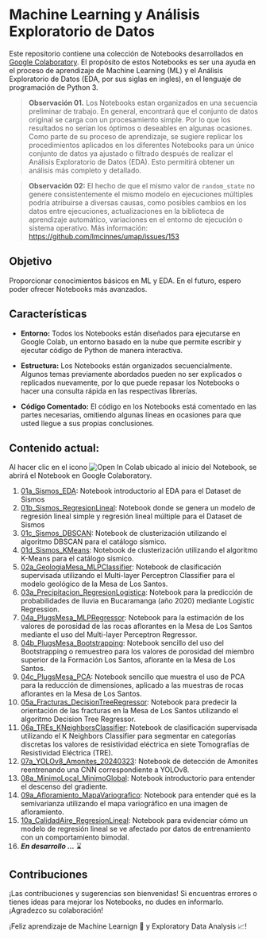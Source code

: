 #  Machine Learning y Análisis Exploratorio de Datos

Este repositorio contiene una colección de Notebooks desarrollados en [Google Colaboratory](https://colab.research.google.com). El propósito de estos Notebooks es ser una ayuda en el proceso de aprendizaje de Machine Learning (ML) y el Análisis Exploratorio de Datos (EDA, por sus siglas en ingles), en el lenguaje de programación de Python 3. 

>**Observación 01.** Los Notebooks estan organizados en una secuencia preliminar de trabajo. En general, encontrará que el conjunto de datos original se carga con un procesamiento simple. Por lo que los resultados no serían los óptimos o deseables en algunas ocasiones. Como parte de su proceso de aprendizaje, se sugiere replicar los procedimientos aplicados en los diferentes Notebooks para un único conjunto de datos ya ajustado o filtrado después de realizar el Análisis Exploratorio de Datos (EDA). Esto permitirá obtener un análisis más completo y detallado.

>**Observación 02:** El hecho de que el mismo valor de `random_state` no genere consistentemente el mismo modelo en ejecuciones múltiples podría atribuirse a diversas causas, como posibles cambios en los datos entre ejecuciones, actualizaciones en la biblioteca de aprendizaje automático, variaciones en el entorno de ejecución o sistema operativo. Más información: https://github.com/lmcinnes/umap/issues/153

## Objetivo

Proporcionar conocimientos básicos en ML y EDA. En el futuro, espero poder ofrecer Notebooks más avanzados.

## Características
- **Entorno:** Todos los Notebooks están diseñados para ejecutarse en Google Colab, un entorno basado en la nube que permite escribir y ejecutar código de Python de manera interactiva.

- **Estructura:** Los Notebooks están organizados secuencialmente. Algunos temas previamente abordados pueden no ser explicados o replicados nuevamente, por lo que puede repasar los Notebooks o hacer una consulta rápida en las respectivas librerías.

- **Código Comentado:** El código en los Notebooks está comentado en las partes necesarias, omitiendo algunas líneas en ocasiones para que usted llegue a sus propias conclusiones.


## Contenido actual:

Al hacer clic en el icono ![Open In Colab](https://colab.research.google.com/assets/colab-badge.svg) ubicado al inicio del Notebook, se abrirá el Notebook en Google Colaboratory.

1. [01a_Sismos_EDA](https://github.com/sergioGarcia91/ML_and_EDA/blob/161ec77e98c36a8c34eb48343e1cad2d82e683ed/01a_Sismos_EDA.ipynb): Notebook introductorio al EDA para el Dataset de Sismos
2. [01b_Sismos_RegresionLineal](https://github.com/sergioGarcia91/ML_and_EDA/blob/ef1458fdae610ac1961d61f5cd55f956ddfa2db1/01b_Sismos_RegresionLineal.ipynb): Notebook donde se genera un modelo de regresión lineal simple y regresión lineal múltiple para el Dataset de Sismos
3. [01c_Sismos_DBSCAN](https://github.com/sergioGarcia91/ML_and_EDA/blob/c0059ec22d87e4f2dbc2689eaeade5e7ebc520c9/01c_Sismos_DBSCAN.ipynb): Notebook de clusterización utilizando el algoritmo DBSCAN para el catálogo sísmico.
4. [01d_Sismos_KMeans](https://github.com/sergioGarcia91/ML_and_EDA/blob/c0059ec22d87e4f2dbc2689eaeade5e7ebc520c9/01d_Sismos_KMeans.ipynb): Notebook de clusterización utilizando el algoritmo K-Means para el catálogo sísmico.
5. [02a_GeologiaMesa_MLPClassifier](https://github.com/sergioGarcia91/ML_and_EDA/blob/39b1d5e8f4a7052caeadf86da1ab4fe5424d8279/02a_GeologiaMesa_MLPClassifier.ipynb): Notebook de clasificación supervisada utilizando el Multi-layer Perceptron Classifier para el modelo geológico de la Mesa de Los Santos.
6. [03a_Precipitacion_RegresionLogistica](https://github.com/sergioGarcia91/ML_and_EDA/blob/ce7698d0c39bacf6c74bd5b0291a963e552a3084/03a_Precipitacion_RegresionLogistica.ipynb): Notebook para la predicción de probabilidades de lluvia en Bucaramanga (año 2020) mediante Logistic Regression.
7. [04a_PlugsMesa_MLPRegressor](https://github.com/sergioGarcia91/ML_and_EDA/blob/ae548e4471d7f3bbf7bc6372bb3194108516b06d/04a_PlugsMesa_MLPRegressor.ipynb): Notebook para la estimación de los valores de porosidad de las rocas aflorantes en la Mesa de Los Santos mediante el uso del Multi-layer Perceptron Regressor.
8. [04b_PlugsMesa_Bootstrapping](https://github.com/sergioGarcia91/ML_and_EDA/blob/ef138d6f158cca57187d83a9fd540236928880c1/04b_PlugsMesa_Bootstrapping.ipynb): Notebook sencillo del uso del Bootstrapping o remuestreo para los valores de porosidad del miembro superior de la Formación Los Santos, aflorante en la Mesa de Los Santos.
9. [04c_PlugsMesa_PCA](https://github.com/sergioGarcia91/ML_and_EDA/blob/9f38c88c206de3a7afc71b68d44aee3f71d8c4cd/04c_PlugsMesa_PCA.ipynb): Notebook sencillo que muestra el uso de PCA para la reducción de dimensiones, aplicado a las muestras de rocas aflorantes en la Mesa de Los Santos.
10. [05a_Fracturas_DecisionTreeRegressor](https://github.com/sergioGarcia91/ML_and_EDA/blob/17122fbf6896a27db109916a4480ff7b3a83337c/05a_Fracturas_DecisionTreeRegressor.ipynb): Notebook para predecir la orientación de las fracturas en la Mesa de Los Santos utilizando el algoritmo Decision Tree Regressor.
11. [06a_TREs_KNeighborsClassifier](https://github.com/sergioGarcia91/ML_and_EDA/blob/7bc79c9fc8a45744e8fb4222e9e7d87f1d168f4d/06a_TREs_KNeighborsClassifier.ipynb): Notebook de clasificación supervisada utilizando el K Neighbors Classifier para segmentar en categorías discretas los valores de resistividad eléctrica en siete Tomografías de Resistividad Eléctrica (TRE).
12. [07a_YOLOv8_Amonites_20240323](https://github.com/sergioGarcia91/ML_and_EDA/blob/4081aacb63afe9fe88db9c1beeb047cb519f9813/07a_YOLOv8_Amonites_20240323.ipynb): Notebook de detección de Amonites reentrenando una CNN correspondiente a YOLOv8.
13. [08a_MinimoLocal_MinimoGlobal](https://github.com/sergioGarcia91/ML_and_EDA/blob/f9e4c22888d4fe3a0e7a2aaa58bc0ba2549ebffa/08a_MinimoLocal_MinimoGlobal.ipynb): Notebook introductorio para entender el descenso del gradiente.
14. [09a_Afloramiento_MapaVariografico](https://github.com/sergioGarcia91/ML_and_EDA/blob/4cd584a79e00b0972ecae793dc64fa1d79876d12/09a_Afloramiento_MapaVariografico.ipynb): Notebook para entender qué es la semivarianza utilizando el mapa variográfico en una imagen de afloramiento.
15. [10a_CalidadAire_RegresionLineal](https://github.com/sergioGarcia91/ML_and_EDA/blob/d9e1b8221b5a84294bfd48609c4ddc9c16ce35db/10a_CalidadAire_RegresionLineal.ipynb): Notebook para evidenciar cómo un modelo de regresión lineal se ve afectado por datos de entrenamiento con un comportamiento bimodal.
16. ***En desarrollo ...*** :hourglass:

## Contribuciones

¡Las contribuciones y sugerencias son bienvenidas! Si encuentras errores o tienes ideas para mejorar los Notebooks, no dudes en informarlo. ¡Agradezco su colaboración!

¡Feliz aprendizaje de Machine Learnign :robot: y Exploratory Data Analysis :chart_with_upwards_trend:!
